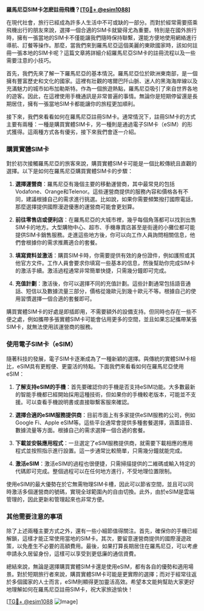 **羅馬尼亞SIM卡怎麽註冊飛機？[[TG💪+ @esim1088](https://t.me/s/esim1088)]**

在現代社會，旅行已經成為許多人生活中不可或缺的一部分。而對於經常需要搭乘飛機出行的朋友來說，選擇一個合適的SIM卡就變得尤為重要。特別是在國外旅行時，擁有一張當地的SIM卡不僅能讓我們隨時保持聯繫，還能方便地使用網絡進行導航、訂餐等操作。那麼，當我們來到羅馬尼亞這個美麗的東歐國家時，該如何註冊一張本地的SIM卡呢？這篇文章將詳細介紹羅馬尼亞SIM卡的註冊流程以及一些需要注意的小技巧。

首先，我們先來了解一下羅馬尼亞的基本情況。羅馬尼亞位於歐洲東南部，是一個擁有豐富歷史和文化的國家。這裡有壯觀的喀爾巴阡山脈、迷人的黑海海岸線以及充滿魅力的城市如布加勒斯特。作為一個旅遊熱點，羅馬尼亞吸引了來自世界各地的遊客。因此，在這裡使用手機通訊是非常普遍的事情。無論你是短期停留還是長期居住，擁有一張當地SIM卡都能讓你的旅程更加順利。

接下來，我們來看看如何在羅馬尼亞註冊SIM卡。通常情況下，註冊SIM卡的方式主要有兩種：一種是購買實體SIM卡，另一種則是通過電子SIM卡（eSIM）的形式獲得。這兩種方式各有優劣，接下來我們會逐一介紹。

### 購買實體SIM卡

對於初次接觸羅馬尼亞的旅客來說，購買實體SIM卡可能是一個比較傳統且直觀的選擇。以下是如何在羅馬尼亞購買實體SIM卡的步驟：

1. **選擇運營商**：羅馬尼亞有幾個主要的移動運營商，其中最常見的包括Vodafone、Orange和Telenor。這些運營商提供的服務內容和價格各有不同，建議根據自己的需求進行挑選。比如說，如果你需要頻繁撥打國際電話，那麼選擇提供國際漫遊優惠的運營商可能會更划算。

2. **前往零售店或便利店**：在羅馬尼亞的大城市裡，幾乎每個角落都可以找到出售SIM卡的地方。大型購物中心、超市、手機專賣店甚至是街邊的小攤位都可能提供SIM卡銷售服務。走進這些地方後，你可以向工作人員詢問相關信息，他們會根據你的需求推薦適合的套餐。

3. **填寫資料並激活**：購買SIM卡時，你需要提供有效的身份證件，例如護照或其他官方文件。工作人員會要求你填寫一些基本的信息，然後幫助你完成SIM卡的激活手續。激活過程通常非常簡單快捷，只需幾分鐘即可完成。

4. **充值計劃**：激活後，你可以選擇不同的充值計劃。這些計劃通常包括語音通話、短信以及數據流量三部分，價格從幾歐元到幾十歐元不等。根據自己的使用習慣選擇一個合適的套餐即可。

購買實體SIM卡的好處是即插即用，不需要額外的設備支持。但同時也存在一些不便之處，例如攜帶多張實體SIM卡可能會佔用更多的空間，並且如果忘記攜帶某張SIM卡，就無法使用該運營商的服務。

### 使用電子SIM卡（eSIM）

隨著科技的發展，電子SIM卡逐漸成為了一種新穎的選擇。與傳統的實體SIM卡相比，eSIM具有更輕便、更靈活的特點。下面我們來看看如何在羅馬尼亞使用eSIM：

1. **了解支持eSIM的手機**：首先要確認你的手機是否支持eSIM功能。大多數最新的智能手機都已經開始採用這種技術，但如果你的手機較老版本，可能並不支援。可以查看手機說明書或直接聯繫客服來確認。

2. **選擇合適的eSIM服務提供商**：目前市面上有多家提供eSIM服務的公司，例如Google Fi、Apple eSIM等。這些平台通常會提供多種套餐選擇，涵蓋語音、數據流量等方面。根據自己的需求選擇一個合適的套餐。

3. **下載並安裝應用程式**：一旦選定了eSIM服務提供商，就需要下載相應的應用程式並按照指示進行設置。這一步通常比較簡單，只需幾分鐘就能完成。

4. **激活eSIM**：激活eSIM的過程也很便捷，只需掃描提供的二維碼或輸入特定的代碼即可完成。整個過程可以在任何地方進行，不受地理位置限制。

使用eSIM的最大優勢在於它無需物理SIM卡槽，因此可以節省空間，並且可以同時激活多個運營商的號碼，實現全球範圍內的自由切換。此外，由於eSIM是雲端管理的，因此更新和管理起來也非常方便。

### 其他需要注意的事項

除了上述兩種主要方式之外，還有一些小細節值得關注。首先，確保你的手機已經解鎖，這樣才能正常使用當地的SIM卡。其次，要留意運營商提供的國際漫遊政策，以免產生不必要的高額費用。最後，如果打算長期居住在羅馬尼亞，可以考慮申請永久居留身份，這樣可以享受到更低廉的通信資費。

總結來說，無論是選擇購買實體SIM卡還是使用eSIM，都有各自的優勢和適用場景。對於短期旅行者來說，購買實體SIM卡可能是更實際的選擇；而对于經常往返於多個國家的人士而言，eSIM則顯得更加靈活高效。希望本文能夠幫助大家更好地理解如何在羅馬尼亞註冊SIM卡，祝大家旅途愉快！

[[TG💪+ @esim1088](https://t.me/s/esim1088) ![Image](https://i.postimg.cc/4NQfJmqS/Snipaste-2025-05-13-00-14-12.png)]